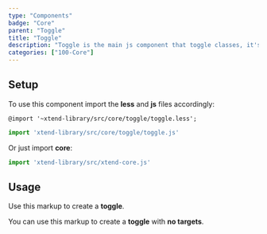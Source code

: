 ```yaml
---
type: "Components"
badge: "Core"
parent: "Toggle"
title: "Toggle"
description: "Toggle is the main js component that toggle classes, it's inherited by many other js components."
categories: ["100-Core"]
---
```


## Setup

To use this component import the **less** and **js** files accordingly:

```less
@import '~xtend-library/src/core/toggle/toggle.less';
```

```jsx
import 'xtend-library/src/core/toggle/toggle.js'
```

Or just import **core**:

```jsx
import 'xtend-library/src/xtend-core.js'
```

## Usage

Use this markup to create a **toggle**.

<script type="text/plain" class="language-markup">
  <div data-xt-toggle>
    <button type="button">
      <!-- content -->
    </button>
    <div class="toggle-block">
      <!-- content -->
    </div>
  </div>
</script>

You can use this markup to create a **toggle** with **no targets**.

<script type="text/plain" class="language-markup">
  <button type="button" data-xt-toggle>
    <!-- content -->
  </button>
</script>
